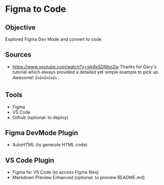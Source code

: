 # Figma to Code
## Objective 
Explored Figma Dev Mode and convert to code

## Sources
- https://www.youtube.com/watch?v=wk9xSDNboZw
Thanks for Gary's tutorial which always provided a detailed yet simple example to pick up. Awesome! 👍👍👍👍👍

## Tools
- Figma
- VS Code
- Github (optional: to deploy)

## Figma DevMode Plugin
- AutoHTML (to generate HTML code)

## VS Code Plugin
- Figma for VS Code (to access Figma files)
- Markdown Preview Enhanced (optional: to preview README.md)
